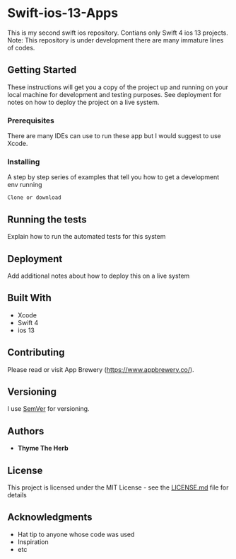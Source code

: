 # Swift-ios-13-Apps


This is my second swift ios repository. Contians only Swift 4 ios 13 projects.
Note: This repository is under development there are many immature lines of codes. 

## Getting Started

These instructions will get you a copy of the project up and running on your local machine for development and testing purposes. See deployment for notes on how to deploy the project on a live system.

### Prerequisites

There are many IDEs can use to run these app but I would suggest to use Xcode.


### Installing

A step by step series of examples that tell you how to get a development env running


```
Clone or download
```

## Running the tests

Explain how to run the automated tests for this system


## Deployment

Add additional notes about how to deploy this on a live system

## Built With

* Xcode
* Swift 4
* ios 13

## Contributing

Please read or visit App Brewery (https://www.appbrewery.co/). 

## Versioning

I use [SemVer](http://semver.org/) for versioning.

## Authors

* **Thyme The Herb**


## License

This project is licensed under the MIT License - see the [LICENSE.md](LICENSE.md) file for details

## Acknowledgments

* Hat tip to anyone whose code was used
* Inspiration
* etc
